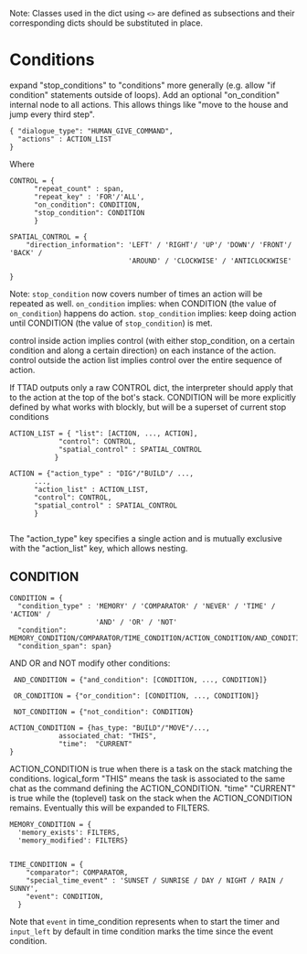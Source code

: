 Note: Classes used in the dict using `<>` are defined as subsections and their corresponding dicts should be substituted in place.

# Conditions #

expand "stop_conditions" to "conditions" more generally (e.g. allow "if condition" statements outside of loops).  Add an optional "on_condition" internal node to all actions.  This allows things like "move to the house and jump every third step". 
```
{ "dialogue_type": "HUMAN_GIVE_COMMAND",
  "actions" : ACTION_LIST			    
}
```
Where 

```
CONTROL = {
      "repeat_count" : span,
      "repeat_key" : 'FOR'/'ALL',
      "on_condition": CONDITION, 
      "stop_condition": CONDITION
      }
```

```
SPATIAL_CONTROL = { 
    "direction_information": 'LEFT' / 'RIGHT'/ 'UP'/ 'DOWN'/ 'FRONT'/ 'BACK' / 
                             'AROUND' / 'CLOCKWISE' / 'ANTICLOCKWISE' 
      
}
```

Note: `stop_condition` now covers number of times an action will be repeated as well.
`on_condition` implies: when CONDITION (the value of `on_condition`) happens do action.
`stop_condition` implies: keep doing action until CONDITION (the value of `stop_condition`) is met.

control inside action implies control (with either stop_condition, on a certain condition and along a certain direction) on each instance of the action.
control outside the action list implies control over the entire sequence of action.

If TTAD outputs only a raw CONTROL dict, the interpreter should apply that to the action at the top of the bot's stack.
CONDITION will be more explicitly defined by what works with blockly, but will be a superset of current stop conditions


```
ACTION_LIST = { "list": [ACTION, ..., ACTION],
	        "control": CONTROL,
          	"spatial_control" : SPATIAL_CONTROL
	       }
```

```
ACTION = {"action_type" : "DIG"/"BUILD"/ ...,
	  ...,
	  "action_list" : ACTION_LIST,
	  "control": CONTROL,
	  "spatial_control" : SPATIAL_CONTROL
	  }
	  
```
The "action_type" key specifies a single action and is mutually exclusive with the "action_list" key, which allows nesting.


## CONDITION ##
```
CONDITION = {
  "condition_type" : 'MEMORY' / 'COMPARATOR' / 'NEVER' / 'TIME' / 'ACTION' /
                     'AND' / 'OR' / 'NOT'
  "condition": MEMORY_CONDITION/COMPARATOR/TIME_CONDITION/ACTION_CONDITION/AND_CONDITION/OR_CONDITION/NOT_CONDITION
  "condition_span": span}
```
AND OR and NOT modify other conditions:
```
 AND_CONDITION = {"and_condition": [CONDITION, ..., CONDITION]} 
```
```
 OR_CONDITION = {"or_condition": [CONDITION, ..., CONDITION]} 
```
```
 NOT_CONDITION = {"not_condition": CONDITION} 
```
```
ACTION_CONDITION = {has_type: "BUILD"/"MOVE"/...,
		    associated_chat: "THIS",
		    "time":  "CURRENT"
}
```

ACTION_CONDITION is true when there is a task on the stack matching the conditions.  logical_form "THIS" means the task is associated to the same chat as the command defining the ACTION_CONDITION.   "time" "CURRENT" is true while the (toplevel) task on the stack when the ACTION_CONDITION remains.   Eventually this will be expanded to FILTERS.
```
MEMORY_CONDITION = {
  'memory_exists': FILTERS, 
  'memory_modified': FILTERS}
```
```

TIME_CONDITION = {
    "comparator": COMPARATOR,
    "special_time_event" : 'SUNSET / SUNRISE / DAY / NIGHT / RAIN / SUNNY',
    "event": CONDITION,
  }
```
Note that `event` in time_condition represents when to start the timer and
`input_left` by default in time condition marks the time since the event condition.
